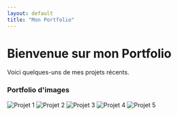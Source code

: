```yaml
---
layout: default
title: "Mon Portfolio"
---
```


# Bienvenue sur mon Portfolio

Voici quelques-uns de mes projets récents.

### Portfolio d'images

<div class="portfolio-images">
    <img src="{{ '/assets/images/Photo-1.jpg' | relative_url }}" alt="Projet 1">
    <img src="{{ '/assets/images/Photo-2bis.jpg' | relative_url }}" alt="Projet 2">
    <img src="{{ '/assets/images/exo-application2.jpg' | relative_url }}" alt="Projet 3">
    <img src="{{ '/assets/images/exo-application3.jpg' | relative_url }}" alt="Projet 4">
    <img src="{{ '/assets/images/photo-3.jpg' | relative_url }}" alt="Projet 5">
</div>
